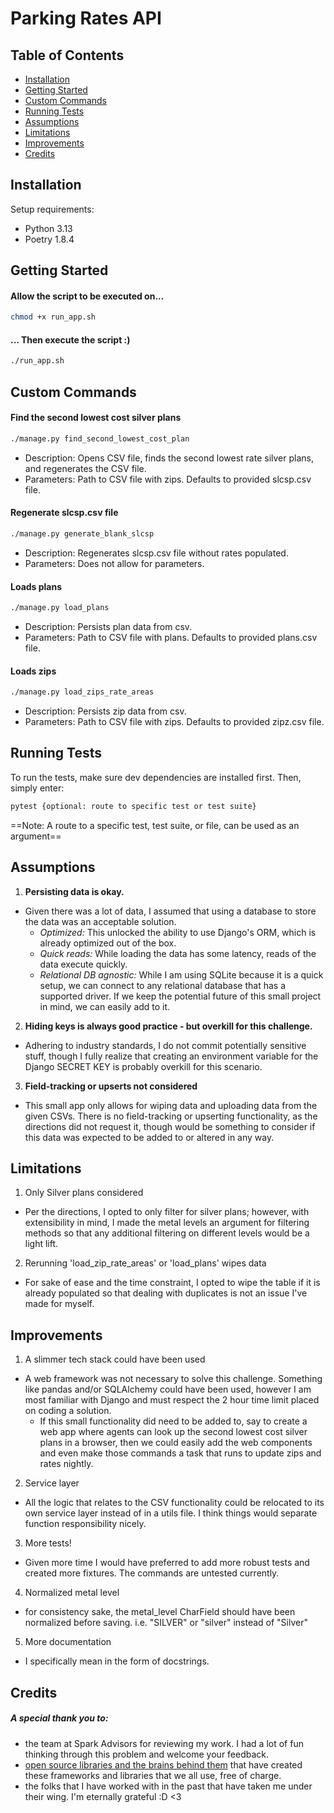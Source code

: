 

# Parking Rates API


## Table of Contents
- [Installation](#installation)
- [Getting Started](#getting-started)
- [Custom Commands](#custom-commands)
- [Running Tests](#running-tests)
- [Assumptions](#assumptions)
- [Limitations](#limitations)
- [Improvements](#improvements)
- [Credits](#credits)


## Installation

Setup requirements:
- Python 3.13
- Poetry 1.8.4


## Getting Started

#### Allow the script to be executed on...
```bash
chmod +x run_app.sh
```

#### ... Then execute the script :)
```bash
./run_app.sh
```


## Custom Commands

#### Find the second lowest cost silver plans

```bash
./manage.py find_second_lowest_cost_plan
```
- Description: Opens CSV file, finds the second lowest rate silver plans, and regenerates the CSV file.
- Parameters: Path to CSV file with zips. Defaults to provided slcsp.csv file.


#### Regenerate slcsp.csv file
```bash
./manage.py generate_blank_slcsp
```
- Description: Regenerates slcsp.csv file without rates populated.
- Parameters: Does not allow for parameters.


#### Loads plans
```bash
./manage.py load_plans
```
- Description: Persists plan data from csv.
- Parameters: Path to CSV file with plans. Defaults to provided plans.csv file.


#### Loads zips
```bash
./manage.py load_zips_rate_areas
```
- Description: Persists zip data from csv.
- Parameters: Path to CSV file with zips. Defaults to provided zipz.csv file.


## Running Tests

To run the tests, make sure dev dependencies are installed first.
Then, simply enter:

```bash
pytest {optional: route to specific test or test suite}
```
==Note: A route to a specific test, test suite, or file, can be used as an argument==


## Assumptions

1. **Persisting data is okay.**
- Given there was a lot of data, I assumed that using a database to store the data was an acceptable solution. 
    - *Optimized:* This unlocked the ability to use Django's ORM, which is already optimized out of the box. 
    - *Quick reads:* While loading the data has some latency, reads of the data execute quickly.
    - *Relational DB agnostic:* While I am using SQLite because it is a quick setup, we can connect to any relational database that has a supported driver. If we keep the potential future of this small project in mind, we can easily add to it.

2. **Hiding keys is always good practice - but overkill for this challenge.**
- Adhering to industry standards, I do not commit potentially sensitive stuff, though I fully realize that creating an environment variable for the Django SECRET KEY is probably overkill for this scenario.

3. **Field-tracking or upserts not considered**
- This small app only allows for wiping data and uploading data from the given CSVs. There is no field-tracking or upserting functionality, as the directions did not request it, though would be something to consider if this data was expected to be added to or altered in any way.


## Limitations

1. Only Silver plans considered
- Per the directions, I opted to only filter for silver plans; however, with extensibility in mind, I made the metal levels an argument for filtering methods so that any additional filtering on different levels would be a light lift.

2. Rerunning 'load_zip_rate_areas' or 'load_plans' wipes data
- For sake of ease and the time constraint, I opted to wipe the table if it is already populated so that dealing with duplicates is not an issue I've made for myself.

## Improvements

1. A slimmer tech stack could have been used
- A web framework was not necessary to solve this challenge. Something like pandas and/or SQLAlchemy could have been used, however I am most familiar with Django and must respect the 2 hour time limit placed on coding a solution.
    - If this small functionality did need to be added to, say to create a web app where agents can look up the second lowest cost silver plans in a browser, then we could easily add the web components and even make those commands a task that runs to update zips and rates nightly.

2. Service layer
- All the logic that relates to the CSV functionality could be relocated to its own service layer instead of in a utils file. I think things would separate function responsibility nicely. 

3. More tests!
- Given more time I would have preferred to add more robust tests and created more fixtures. The commands are untested currently.

4. Normalized metal level
- for consistency sake, the metal_level CharField should have been normalized before saving. i.e. "SILVER" or "silver" instead of "Silver"

5. More documentation
- I specifically mean in the form of docstrings.


## Credits

##### A special thank you to:

- the team at Spark Advisors for reviewing my work. I had a lot of fun thinking through this problem and welcome your feedback.
- [open source libraries and the brains behind them](https://qph.cf2.quoracdn.net/main-qimg-ea57b52aff0903332036ada67f05d3f6) that have created these frameworks and libraries that we all use, free of charge.
- the folks that I have worked with in the past that have taken me under their wing. I'm eternally grateful :D <3

